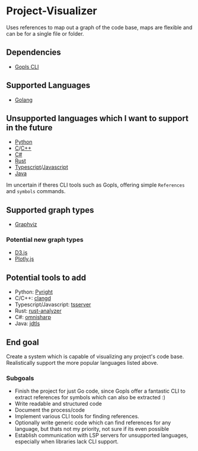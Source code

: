 # Project-Visualizer

Uses references to map out a graph of the code base, maps are flexible and can be for a single file or folder. 

## Dependencies

- [Gopls CLI](https://github.com/golang/tools/blob/master/gopls/doc/command-line.md)

## Supported Languages

- [Golang](https://go.dev/doc/)

## Unsupported languages which I want to support in the future

- [Python](https://docs.python.org/3/)
- [C](https://devdocs.io/c/)/[C++](https://devdocs.io/cpp/)
- [C#](https://learn.microsoft.com/en-us/dotnet/csharp/tour-of-csharp/)
- [Rust](https://doc.rust-lang.org/beta/)
- [Typescript](https://www.typescriptlang.org/fr/docs/)/[Javascript](https://devdocs.io/javascript/)
- [Java](https://docs.oracle.com/en/java/)

Im uncertain if theres CLI tools such as Gopls, offering simple `References` and `symbols` commands.

## Supported graph types

- [Graphviz](https://graphviz.org/documentation/)

### Potential new graph types

- [D3.js](https://d3js.org/)
- [Plotly.js](https://plotly.com/javascript/)

## Potential tools to add

- Python: [Pyright](https://github.com/microsoft/pyright/blob/main/docs/command-line.md)
- C/C++: [clangd](https://clangd.llvm.org/)
- Typescript/Javascript: [tsserver](https://github.com/typescript-language-server/typescript-language-server)
- Rust: [rust-analyzer](https://rust-analyzer.github.io/)
- C#: [omnisharp](https://www.omnisharp.net/)
- Java: [jdtls](https://github.com/eclipse-jdtls/eclipse.jdt.ls)
  
## End goal

Create a system which is capable of visualizing any project's code base. Realistically support the more popular languages listed above. 

### Subgoals

- Finish the project for just Go code, since Gopls offer a fantastic CLI to extract references for symbols which can also be extracted :)
- Write readable and structured code
- Document the process/code 
- Implement various CLI tools for finding references.
- Optionally write generic code which can find references for any language, but thats not my priority, not sure if its even possible
- Establish communication with LSP servers for unsupported languages, especially when libraries lack CLI support.
